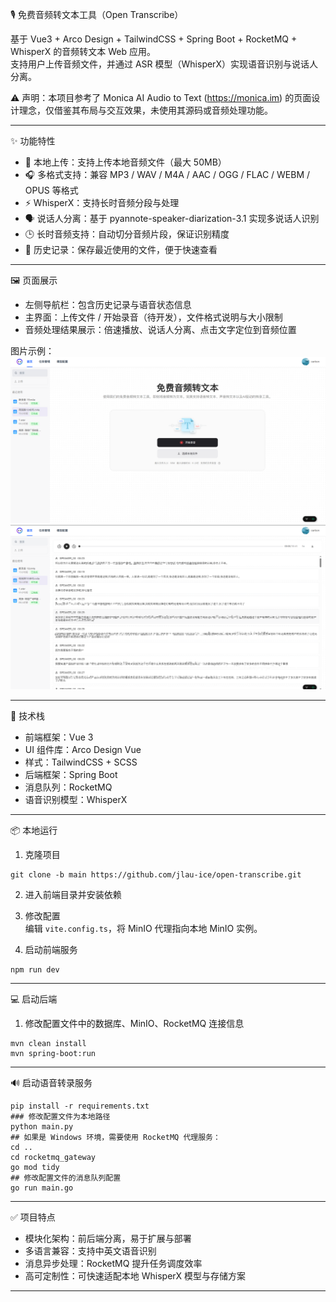🎙️ 免费音频转文本工具（Open Transcribe）

基于 Vue3 + Arco Design + TailwindCSS + Spring Boot + RocketMQ + WhisperX 的音频转文本 Web 应用。  
支持用户上传音频文件，并通过 ASR 模型（WhisperX）实现语音识别与说话人分离。

⚠️ 声明：本项目参考了 Monica AI Audio to Text (https://monica.im) 的页面设计理念，仅借鉴其布局与交互效果，未使用其源码或音频处理功能。

---

✨ 功能特性
- 📂 本地上传：支持上传本地音频文件（最大 50MB）
- 🎧 多格式支持：兼容 MP3 / WAV / M4A / AAC / OGG / FLAC / WEBM / OPUS 等格式
- ⚡ WhisperX：支持长时音频分段与处理
- 🗣️ 说话人分离：基于 pyannote-speaker-diarization-3.1 实现多说话人识别
- 🕒 长时音频支持：自动切分音频片段，保证识别精度
- 📝 历史记录：保存最近使用的文件，便于快速查看

---

🖼️ 页面展示
- 左侧导航栏：包含历史记录与语音状态信息
- 主界面：上传文件 / 开始录音（待开发），文件格式说明与大小限制
- 音频处理结果展示：倍速播放、说话人分离、点击文字定位到音频位置

图片示例：
![alt text](/docs/images/image1.png)
![alt text](/docs/images/image.png)

---

🚀 技术栈
- 前端框架：Vue 3  
- UI 组件库：Arco Design Vue  
- 样式：TailwindCSS + SCSS  
- 后端框架：Spring Boot  
- 消息队列：RocketMQ  
- 语音识别模型：WhisperX  

---

📦 本地运行

1. 克隆项目  
```
git clone -b main https://github.com/jlau-ice/open-transcribe.git
```
2. 进入前端目录并安装依赖  

3. 修改配置  
编辑 `vite.config.ts`，将 MinIO 代理指向本地 MinIO 实例。

4. 启动前端服务  
```
npm run dev
```
---

💻 启动后端

1. 修改配置文件中的数据库、MinIO、RocketMQ 连接信息  
```
mvn clean install
mvn spring-boot:run
```

---

🔊 启动语音转录服务
```
pip install -r requirements.txt
### 修改配置文件为本地路径
python main.py  
## 如果是 Windows 环境，需要使用 RocketMQ 代理服务：
cd ..
cd rocketmq_gateway
go mod tidy
## 修改配置文件的消息队列配置
go run main.go
```

---

✅ 项目特点
- 模块化架构：前后端分离，易于扩展与部署  
- 多语言兼容：支持中英文语音识别  
- 消息异步处理：RocketMQ 提升任务调度效率  
- 高可定制性：可快速适配本地 WhisperX 模型与存储方案  

---

